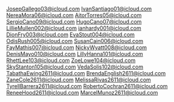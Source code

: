 JosepGallego03@icloud.com
IvanSantiago01@icloud.com
NereaMora06@icloud.com
AitorTorres05@icloud.com
SergioCano09@icloud.com
HugoCano07@icloud.com
LillieMullen002@icloud.com
ianhardy001@icloud.com
DionFry003@icloud.com
EvaStout004@icloud.com
OdisRush005@icloud.com
SusanCain006@icloud.com
FayMathis007@icloud.com
NickyWyatt008@icloud.com
DenisMayo010@icloud.com
LillyHanna101@icloud.com
RhettLee103@icloud.com
ZoeLowe104@icloud.com
SkyStanton105@icloud.com
VedaSolis102@icloud.com
TabathaEwing2611@icloud.com
BrendaEnglish2611@icloud.com
ZaneCole2611@icloud.com
MelissaRivas2611@icloud.com
TyrellBarrera2611@icloud.com
RobertoCochran2611@icloud.com
ReneeHood2611@icloud.com
MarcelMunoz2611@icloud.com
